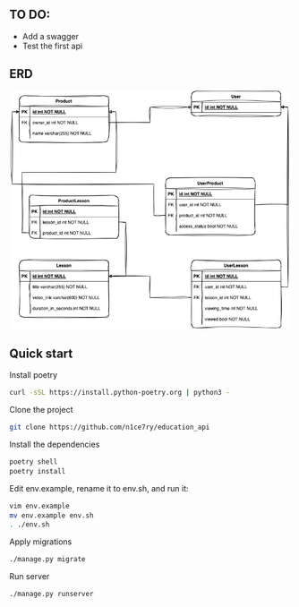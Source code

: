 ## TO DO:
* Add a swagger
* Test the first api

## ERD
![alt text](docs/images/education_erd.png)

## Quick start

Install poetry
```bash
curl -sSL https://install.python-poetry.org | python3 -
```

Clone the project
```bash
git clone https://github.com/n1ce7ry/education_api
```

Install the dependencies
```bash
poetry shell
poetry install
```

Edit env.example, rename it to env.sh, and run it:
```bash
vim env.example
mv env.example env.sh
. ./env.sh
```

Apply migrations
```bash
./manage.py migrate
```

Run server 
```bash
./manage.py runserver
```



